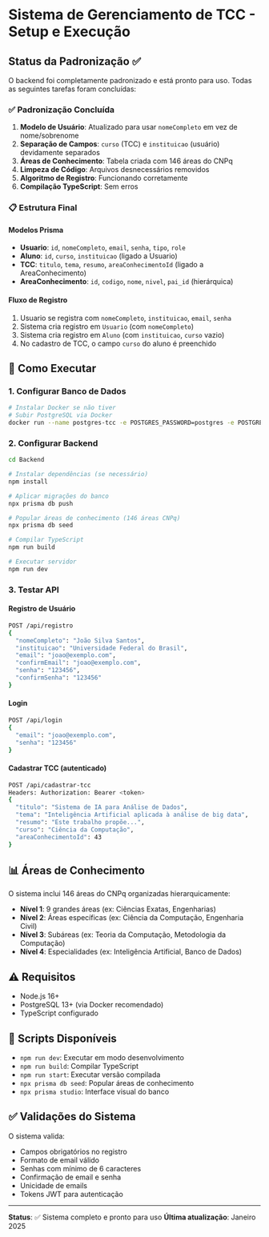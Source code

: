 # Sistema de Gerenciamento de TCC - Setup e Execução

## Status da Padronização ✅

O backend foi completamente padronizado e está pronto para uso. Todas as seguintes tarefas foram concluídas:

### ✅ Padronização Concluída

1. **Modelo de Usuário**: Atualizado para usar `nomeCompleto` em vez de nome/sobrenome
2. **Separação de Campos**: `curso` (TCC) e `instituicao` (usuário) devidamente separados
3. **Áreas de Conhecimento**: Tabela criada com 146 áreas do CNPq
4. **Limpeza de Código**: Arquivos desnecessários removidos
5. **Algoritmo de Registro**: Funcionando corretamente
6. **Compilação TypeScript**: Sem erros

### 📋 Estrutura Final

#### Modelos Prisma

- **Usuario**: `id`, `nomeCompleto`, `email`, `senha`, `tipo`, `role`
- **Aluno**: `id`, `curso`, `instituicao` (ligado a Usuario)
- **TCC**: `titulo`, `tema`, `resumo`, `areaConhecimentoId` (ligado a AreaConhecimento)
- **AreaConhecimento**: `id`, `codigo`, `nome`, `nivel`, `pai_id` (hierárquica)

#### Fluxo de Registro

1. Usuario se registra com `nomeCompleto`, `instituicao`, `email`, `senha`
2. Sistema cria registro em `Usuario` (com `nomeCompleto`)
3. Sistema cria registro em `Aluno` (com `instituicao`, `curso` vazio)
4. No cadastro de TCC, o campo `curso` do aluno é preenchido

## 🚀 Como Executar

### 1. Configurar Banco de Dados

```bash
# Instalar Docker se não tiver
# Subir PostgreSQL via Docker
docker run --name postgres-tcc -e POSTGRES_PASSWORD=postgres -e POSTGRES_DB=meu_banco -p 5432:5432 -d postgres:13
```

### 2. Configurar Backend

```bash
cd Backend

# Instalar dependências (se necessário)
npm install

# Aplicar migrações do banco
npx prisma db push

# Popular áreas de conhecimento (146 áreas CNPq)
npx prisma db seed

# Compilar TypeScript
npm run build

# Executar servidor
npm run dev
```

### 3. Testar API

#### Registro de Usuário

```bash
POST /api/registro
{
  "nomeCompleto": "João Silva Santos",
  "instituicao": "Universidade Federal do Brasil", 
  "email": "joao@exemplo.com",
  "confirmEmail": "joao@exemplo.com",
  "senha": "123456",
  "confirmSenha": "123456"
}
```

#### Login

```bash
POST /api/login
{
  "email": "joao@exemplo.com",
  "senha": "123456"
}
```

#### Cadastrar TCC (autenticado)

```bash
POST /api/cadastrar-tcc
Headers: Authorization: Bearer <token>
{
  "titulo": "Sistema de IA para Análise de Dados",
  "tema": "Inteligência Artificial aplicada à análise de big data",
  "resumo": "Este trabalho propõe...",
  "curso": "Ciência da Computação",
  "areaConhecimentoId": 43
}
```

## 📊 Áreas de Conhecimento

O sistema inclui 146 áreas do CNPq organizadas hierarquicamente:
- **Nível 1**: 9 grandes áreas (ex: Ciências Exatas, Engenharias)
- **Nível 2**: Áreas específicas (ex: Ciência da Computação, Engenharia Civil)
- **Nível 3**: Subáreas (ex: Teoria da Computação, Metodologia da Computação)
- **Nível 4**: Especialidades (ex: Inteligência Artificial, Banco de Dados)

## ⚠️ Requisitos

- Node.js 16+
- PostgreSQL 13+ (via Docker recomendado)
- TypeScript configurado

## 🔧 Scripts Disponíveis

- `npm run dev`: Executar em modo desenvolvimento
- `npm run build`: Compilar TypeScript
- `npm run start`: Executar versão compilada
- `npx prisma db seed`: Popular áreas de conhecimento
- `npx prisma studio`: Interface visual do banco

## ✅ Validações do Sistema

O sistema valida:
- Campos obrigatórios no registro
- Formato de email válido
- Senhas com mínimo de 6 caracteres
- Confirmação de email e senha
- Unicidade de emails
- Tokens JWT para autenticação

---

**Status**: ✅ Sistema completo e pronto para uso
**Última atualização**: Janeiro 2025
